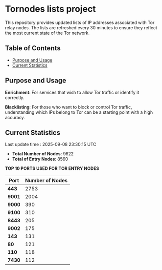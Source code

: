 # Tornodes lists project

This repository provides updated lists of IP addresses associated with Tor relay nodes. The lists are refreshed every 30 minutes to ensure they reflect the most current state of the Tor network.

## Table of Contents

- [Purpose and Usage](#purpose-and-usage)
- [Current Statistics](#current-statistics)


## Purpose and Usage

**Enrichment**: For services that wish to allow Tor traffic or identify it correctly.

**Blacklisting**: For those who want to block or control Tor traffic, understanding which IPs belong to Tor can be a starting point with a high accuracy.

## Current Statistics

Last update time : 2025-09-08 23:30:15 UTC

- **Total Number of Nodes**: 9822
- **Total of Entry Nodes**: 8560

**TOP 10 PORTS USED FOR TOR ENTRY NODES**

| **Port** | **Number of Nodes** |
|------|-----------------|
| **443**   | 2753  |
| **9001**   | 2004  |
| **9000**   | 390  |
| **9100**   | 310  |
| **8443**   | 205  |
| **9002**   | 175  |
| **143**   | 131  |
| **80**   | 121  |
| **110**   | 118  |
| **7430**   | 112  |

